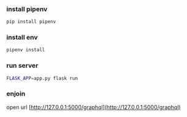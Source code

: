 ### install pipenv
```sh
pip install pipenv
```
### install env
```sh
pipenv install
```
### run server
```sh
FLASK_APP=app.py flask run
```
### enjoin
open url [http://127.0.0.1:5000/graphql](http://127.0.0.1:5000/graphql)